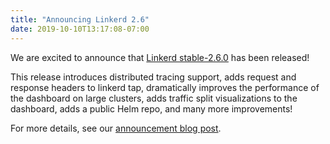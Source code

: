 ```yaml
---
title: "Announcing Linkerd 2.6"
date: 2019-10-10T13:17:08-07:00
---
```


We are excited to announce that [Linkerd
stable-2.6.0](https://github.com/linkerd/linkerd2/releases/tag/stable-2.6.0) has
been released!

This release introduces distributed tracing support, adds request and response
headers to linkerd tap, dramatically improves the performance of the dashboard
on large clusters, adds traffic split visualizations to the dashboard, adds a
public Helm repo, and many more improvements!

For more details, see our [announcement blog
post](https://linkerd.io/2019/10/10/announcing-linkerd-2.6/).
